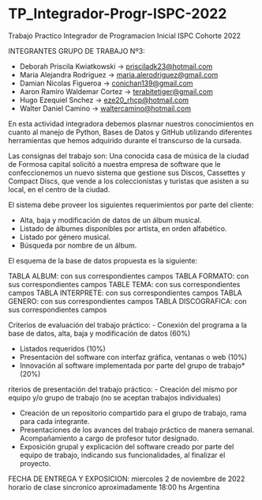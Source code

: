 # TP_Integrador-Progr-ISPC-2022
Trabajo Practico Integrador de Programacion Inicial ISPC Cohorte 2022

INTEGRANTES GRUPO DE TRABAJO Nº3:

- Deborah Priscila Kwiatkowski -> prisciladk23@hotmail.com
- Maria Alejandra Rodriguez -> maria.alerodriguez@gmail.com
- Damian Nicolas Figueroa -> conichan139@gmail.com
- Aaron Ramiro Waldemar Cortez -> terabitetiger@gmail.com
- Hugo Ezequiel Snchez -> eze20_rhcp@hotmail.com 
- Walter Daniel Camino -> waltercamino@hotmail.com

En esta actividad integradora debemos plasmar nuestros conocimientos en cuanto al manejo de Python, Bases de Datos y GitHub utilizando diferentes herramientas que hemos adquirido durante el transcurso de la cursada.

Las consignas del trabajo son: Una conocida casa de música de la ciudad de Formosa capital solicitó a nuestra empresa de software que le confeccionemos un nuevo sistema                                  que gestione sus Discos, Cassettes y Compact Discs, que vende a los coleccionistas y turistas que asisten a su local, en el centro de la ciudad.  

El sistema debe proveer los siguientes requerimientos por parte del cliente: 

-	Alta, baja y modificación de datos de un álbum musical.
-	Listado de álbumes disponibles por artista, en orden alfabético.
-	Listado por género musical.
-	Búsqueda por nombre de un álbum.


El esquema de la base de datos propuesta es la siguiente:

TABLA ALBUM: con sus correspondientes campos
TABLA FORMATO: con sus correspondientes campos
TABLE TEMA: con sus correspondientes campos
TABLA INTERPRETE: con sus correspondientes campos
TABLA GENERO:  con sus correspondientes campos
TABLA DISCOGRAFICA:  con sus correspondientes campos

Criterios de evaluación del trabajo práctico: -	Conexión del programa a la base de datos, alta, baja y modificación de datos (60%)
-	Listados requeridos (10%)
-	Presentación del software con interfaz gráfica, ventanas o web (10%)
-	Innovación al software implementada por parte del grupo de trabajo* (20%)

riterios de presentación del trabajo práctico: -	Creación del mismo por equipo y/o grupo de trabajo (no se aceptan trabajos individuales)
-	Creación de un repositorio compartido para el grupo de trabajo, rama para cada integrante.
-	Presentaciones de los avances del trabajo práctico de manera semanal. Acompañamiento a cargo de profesor tutor designado.
-	Exposición grupal y explicación del software creado por parte del equipo de trabajo, indicando sus funcionalidades, al finalizar el proyecto.

FECHA DE ENTREGA Y EXPOSICION: miercoles 2 de noviembre de 2022 horario de clase sincronico aproximadamente 18:00 hs Argentina
